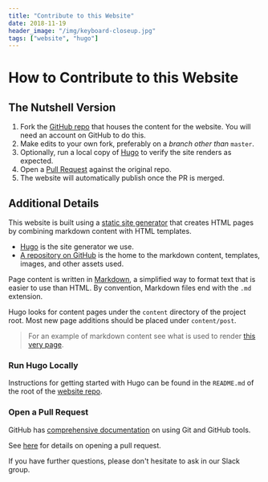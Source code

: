 ```yaml
---
title: "Contribute to this Website"
date: 2018-11-19
header_image: "/img/keyboard-closeup.jpg"
tags: ["website", "hugo"]
---
```


# How to Contribute to this Website

## The Nutshell Version

  1. Fork the [GitHub repo][website_repo] that houses the content for the website.  You will need an account on GitHub to do this.
  1. Make edits to your own fork, preferably on a _branch other than_ `master`.
  1. Optionally, run a local copy of [Hugo][hugo_site] to verify the site renders as expected.
  1. Open a [Pull Request][pull_request] against the original repo.
  1. The website will automatically publish once the PR is merged.

## Additional Details

This website is built using a [static site generator][static_generator] that creates HTML pages by combining markdown content with HTML templates.

* [Hugo][hugo_site] is the site generator we use.
* [A repository on GitHub][website_repo] is the home to the markdown content, templates, images, and other assets used.

Page content is written in [Markdown][markdown], a simplified way to format text that is easier to use than HTML.  By convention, Markdown files end with the `.md` extension.

Hugo looks for content pages under the `content` directory of the project root.  Most new page additions should be placed under `content/post`.

> For an example of markdown content see what is used to render [this very page][this_page].

### Run Hugo Locally

Instructions for getting started with Hugo can be found in the `README.md` of the root of the [website repo][website_repo].

### Open a Pull Request

GitHub has [comprehensive documentation][github_help] on using Git and GitHub tools.

See [here][pull_request] for details on opening a pull request.

If you have further questions, please don't hesitate to ask in our Slack group.


[hugo_site]: https://gohugo.io/
[website_repo]: https://github.com/PDXPythonPirates/pythonpirates.org
[static_generator]: https://www.staticgen.com/
[markdown]: https://guides.github.com/features/mastering-markdown/
[github_help]: https://help.github.com/
[pull_request]: https://help.github.com/articles/about-pull-requests/
[this_page]: https://raw.githubusercontent.com/PDXPythonPirates/pythonpirates.org/master/content/post/contribute-to-website.md
